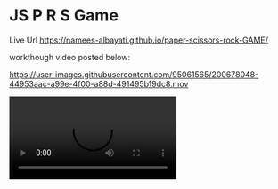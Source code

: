 # JS P R S  Game
Live Url https://namees-albayati.github.io/paper-scissors-rock-GAME/

workthough video posted below:

https://user-images.githubusercontent.com/95061565/200678048-44953aac-a99e-4f00-a88d-491495b19dc8.mov

![namees](https://user-images.githubusercontent.com/95061565/200678048-44953aac-a99e-4f00-a88d-491495b19dc8.mov)
